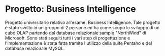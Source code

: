 # Progetto: Business Intelligence
Progetto universitario relativo all'esame: Business Intelligence. Tale progetto è stato svolto in un gruppo di 2 persone
ed ha come scopo lo sviluppo di un cubo OLAP partendo dal database relazionale sample "NorthWind" di Microsoft.
Sono stati seguiti tutti i vari step di progettazione e l'implementazione è stata fatta tramite l'utilizzo della suite Pentaho
e del database relazionale MySQL.
